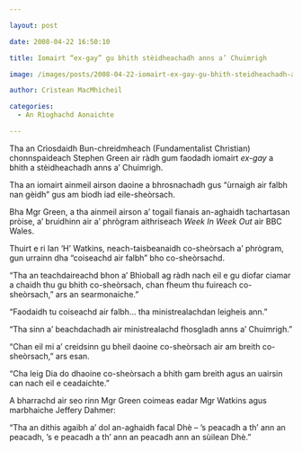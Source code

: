 ```yaml
---

layout: post

date: 2008-04-22 16:50:10

title: Iomairt “ex-gay” gu bhith stèidheachadh anns a’ Chuimrigh

image: /images/posts/2008-04-22-iomairt-ex-gay-gu-bhith-steidheachadh-anns-a-chuimrigh.webp

author: Crìstean MacMhìcheil

categories:
  - An Rìoghachd Aonaichte  

---
```


Tha an Crìosdaidh Bun-chreidmheach (Fundamentalist Christian) chonnspaideach Stephen Green air ràdh gum faodadh iomairt _ex-gay_ a bhith a stèidheachadh anns a&#8217; Chuimrigh.

Tha an iomairt ainmeil airson daoine a bhrosnachadh gus &#8220;ùrnaigh air falbh nan gèidh&#8221; gus am biodh iad eile-sheòrsach.

Bha Mgr Green, a tha ainmeil airson a&#8217; togail fianais an-aghaidh tachartasan pròise, a&#8217; bruidhinn air a&#8217; phrògram aithriseach _Week In Week Out_ air BBC Wales.

Thuirt e ri Ian &#8216;H&#8217; Watkins, neach-taisbeanaidh co-sheòrsach a&#8217; phrògram, gun urrainn dha &#8220;coiseachd air falbh&#8221; bho co-sheòrsachd.

&#8220;Tha an teachdaireachd bhon a&#8217; Bhìoball ag ràdh nach eil e gu diofar ciamar a chaidh thu gu bhith co-sheòrsach, chan fheum thu fuireach co-sheòrsach,&#8221; ars an searmonaiche.&#8221;

&#8220;Faodaidh tu coiseachd air falbh&#8230; tha ministrealachdan leigheis ann.&#8221;

&#8220;Tha sinn a&#8217; beachdachadh air ministrealachd fhosgladh anns a&#8217; Chuimrigh.&#8221;

&#8220;Chan eil mi a&#8217; creidsinn gu bheil daoine co-sheòrsach air am breith co-sheòrsach,&#8221; ars esan.

&#8220;Cha leig Dia do dhaoine co-sheòrsach a bhith gam breith agus an uairsin can nach eil e ceadaichte.&#8221;

A bharrachd air seo rinn Mgr Green coimeas eadar Mgr Watkins agus marbhaiche Jeffery Dahmer:

&#8220;Tha an dithis agaibh a&#8217; dol an-aghaidh facal Dhè &#8211; &#8217;s peacadh a th&#8217; ann an peacadh, &#8217;s e peacadh a th&#8217; ann an peacadh ann an sùilean Dhè.&#8221;
